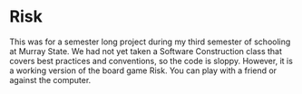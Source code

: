 # Risk

This was for a semester long project during my third semester of schooling at Murray State. We had not yet taken a Software Construction class that covers best practices and conventions, so the code is sloppy. However, it is a working version of the board game Risk. You can play with a friend or against the computer. 













